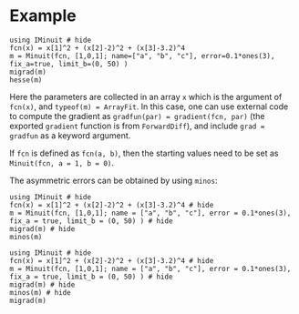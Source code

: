 # Example

```@example
using IMinuit # hide
fcn(x) = x[1]^2 + (x[2]-2)^2 + (x[3]-3.2)^4
m = Minuit(fcn, [1,0,1]; name=["a", "b", "c"], error=0.1*ones(3), fix_a=true, limit_b=(0, 50) )
migrad(m)
hesse(m)
```

Here the parameters are collected in an array `x` which is the argument of `fcn(x)`,
and `typeof(m) = ArrayFit`. In this case, one can use external code to compute the gradient as
`gradfun(par) = gradient(fcn, par)` (the exported `gradient` function is from `ForwardDiff`),
and include `grad = gradfun` as a keyword argument.

If `fcn` is defined as `fcn(a, b)`, then the starting values need to be set as
`Minuit(fcn, a = 1, b = 0)`.

The asymmetric errors can be obtained by using `minos`:
```@example
using IMinuit # hide
fcn(x) = x[1]^2 + (x[2]-2)^2 + (x[3]-3.2)^4 # hide
m = Minuit(fcn, [1,0,1]; name = ["a", "b", "c"], error = 0.1*ones(3), fix_a = true, limit_b = (0, 50) ) # hide
migrad(m) # hide
minos(m)
```

```@example
using IMinuit # hide
fcn(x) = x[1]^2 + (x[2]-2)^2 + (x[3]-3.2)^4 # hide
m = Minuit(fcn, [1,0,1]; name = ["a", "b", "c"], error = 0.1*ones(3), fix_a = true, limit_b = (0, 50) ) # hide
migrad(m) # hide
minos(m) # hide
migrad(m)
```
